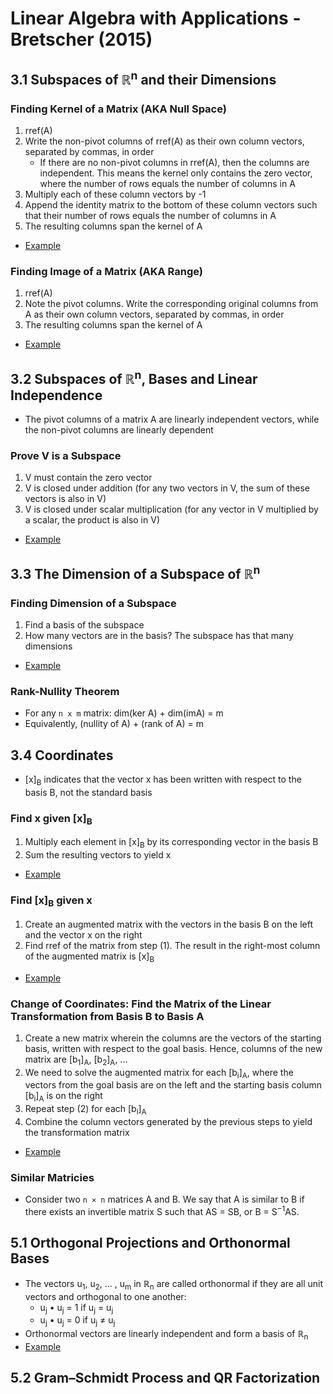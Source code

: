 # Linear Algebra with Applications - Bretscher (2015)
## 3.1 Subspaces of ℝ<sup>n</sup> and their Dimensions
### Finding Kernel of a Matrix (AKA Null Space)
1. rref(A)
2. Write the non-pivot columns of rref(A) as their own column vectors, separated by commas, in order
   * If there are no non-pivot columns in rref(A), then the columns are independent. This means the kernel only contains the zero vector, where the number of rows equals the number of columns in A 
3. Multiply each of these column vectors by -1
4. Append the identity matrix to the bottom of these column vectors such that their number of rows equals the number of columns in A
5. The resulting columns span the kernel of A
* [Example](https://www.youtube.com/watch?v=bqBacABVCeQ)
### Finding Image of a Matrix (AKA Range)
1. rref(A)
2. Note the pivot columns. Write the corresponding original columns from A as their own column vectors, separated by commas, in order
3. The resulting columns span the kernel of A
* [Example](https://www.youtube.com/watch?v=xa92zIehBZ8)
## 3.2 Subspaces of ℝ<sup>n</sup>, Bases and Linear Independence
* The pivot columns of a matrix A are linearly independent vectors, while the non-pivot columns are linearly dependent
### Prove V is a Subspace
1. V must contain the zero vector
2. V is closed under addition (for any two vectors in V, the sum of these vectors is also in V)
3. V is closed under scalar multiplication (for any vector in V multiplied by a scalar, the product is also in V)
* [Example](https://www.youtube.com/watch?v=rPF6Xk5OGU8)
## 3.3 The Dimension of a Subspace of ℝ<sup>n</sup>
### Finding Dimension of a Subspace
1. Find a basis of the subspace
2. How many vectors are in the basis? The subspace has that many dimensions
* [Example](https://www.youtube.com/watch?v=kfVI7Tp98WM)
### Rank-Nullity Theorem
* For any `n x m` matrix: dim(ker A) + dim(imA) = m
* Equivalently, (nullity of A) + (rank of A) = m
## 3.4 Coordinates
* [x]<sub>B</sub> indicates that the vector x has been written with respect to the basis B, not the standard basis
### Find x given [x]<sub>B</sub>
1. Multiply each element in [x]<sub>B</sub> by its corresponding vector in the basis B
2. Sum the resulting vectors to yield x
* [Example](https://www.youtube.com/watch?v=7P_XGrb3d3c)
### Find [x]<sub>B</sub> given x
1. Create an augmented matrix with the vectors in the basis B on the left and the vector x on the right
2. Find rref of the matrix from step (1). The result in the right-most column of the augmented matrix is [x]<sub>B</sub>
* [Example](https://www.youtube.com/watch?v=4sBXY1BCU3w)
### Change of Coordinates: Find the Matrix of the Linear Transformation from Basis B to Basis A
1. Create a new matrix wherein the columns are the vectors of the starting basis, written with respect to the goal basis. Hence, columns of the new matrix are [b<sub>1</sub>]<sub>A</sub>, [b<sub>2</sub>]<sub>A</sub>, ...
2. We need to solve the augmented matrix for each [b<sub>i</sub>]<sub>A</sub>, where the vectors from the goal basis are on the left and the starting basis column [b<sub>i</sub>]<sub>A</sub> is on the right
3. Repeat step (2) for each [b<sub>i</sub>]<sub>A</sub>
4. Combine the column vectors generated by the previous steps to yield the transformation matrix
* [Example](https://www.youtube.com/watch?v=2K6ipONMIgg)
### Similar Matricies
* Consider two `n × n` matrices A and B. We say that A is similar to B if there exists an invertible matrix S such that AS = SB, or B = S<sup>−1</sup>AS.
## 5.1 Orthogonal Projections and Orthonormal Bases
* The vectors u<sub>1</sub>, u<sub>2</sub>, ... , u<sub>m</sub> in ℝ<sub>n</sub> are called orthonormal if they are all unit vectors and orthogonal to one another: 
  * u<sub>j</sub> • u<sub>j</sub> = 1 if u<sub>j</sub> = u<sub>j</sub>
  * u<sub>j</sub> • u<sub>j</sub> = 0 if u<sub>j</sub> ≠ u<sub>j</sub>
* Orthonormal vectors are linearly independent and form a basis of ℝ<sub>n</sub>
* [Example](https://www.youtube.com/watch?v=7BFx8pt2aTQ)
## 5.2 Gram–Schmidt Process and QR Factorization
